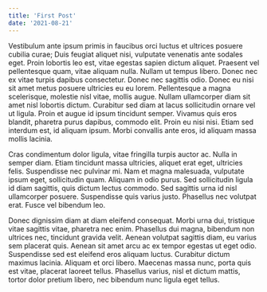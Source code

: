 ```yaml
---
title: 'First Post'
date: '2021-08-21'
---
```


Vestibulum ante ipsum primis in faucibus orci luctus et ultrices posuere cubilia curae; Duis feugiat aliquet nisi, vulputate venenatis ante sodales eget. Proin lobortis leo est, vitae egestas sapien dictum aliquet. Praesent vel pellentesque quam, vitae aliquam nulla. Nullam ut tempus libero. Donec nec ex vitae turpis dapibus consectetur. Donec nec sagittis odio. Donec eu nisi sit amet metus posuere ultricies eu eu lorem. Pellentesque a magna scelerisque, molestie nisl vitae, mollis augue. Nullam ullamcorper diam sit amet nisl lobortis dictum. Curabitur sed diam at lacus sollicitudin ornare vel ut ligula. Proin et augue id ipsum tincidunt semper. Vivamus quis eros blandit, pharetra purus dapibus, commodo elit. Proin eu nisi nisi. Etiam sed interdum est, id aliquam ipsum. Morbi convallis ante eros, id aliquam massa mollis lacinia.

Cras condimentum dolor ligula, vitae fringilla turpis auctor ac. Nulla in semper diam. Etiam tincidunt massa ultricies, aliquet erat eget, ultricies felis. Suspendisse nec pulvinar mi. Nam et magna malesuada, vulputate ipsum eget, sollicitudin quam. Aliquam in odio purus. Sed sollicitudin ligula id diam sagittis, quis dictum lectus commodo. Sed sagittis urna id nisl ullamcorper posuere. Suspendisse quis varius justo. Phasellus nec volutpat erat. Fusce vel bibendum leo.

Donec dignissim diam at diam eleifend consequat. Morbi urna dui, tristique vitae sagittis vitae, pharetra nec enim. Phasellus dui magna, bibendum non ultrices nec, tincidunt gravida velit. Aenean volutpat sagittis diam, eu varius sem placerat quis. Aenean sit amet arcu ac ex tempor egestas ut eget odio. Suspendisse sed est eleifend eros aliquam luctus. Curabitur dictum maximus lacinia. Aliquam et orci libero. Maecenas massa nunc, porta quis est vitae, placerat laoreet tellus. Phasellus varius, nisl et dictum mattis, tortor dolor pretium libero, nec bibendum nunc ligula eget tellus.
